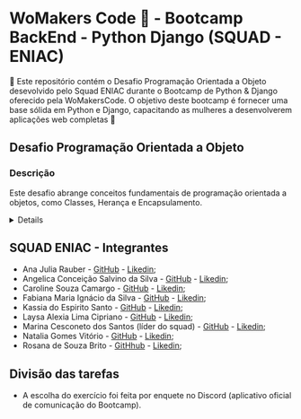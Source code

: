 # WoMakers Code 🦋 - Bootcamp BackEnd - Python Django (SQUAD - ENIAC)

🦋 Este repositório contém o Desafio Programação Orientada a Objeto desevolvido pelo Squad ENIAC durante o Bootcamp de Python & Django oferecido pela WoMakersCode. O objetivo deste bootcamp é fornecer uma base sólida em Python e Django, capacitando as mulheres a desenvolverem aplicações web completas 🦋


## Desafio Programação Orientada a Objeto

### Descrição

Este desafio abrange conceitos fundamentais de programação orientada a objetos, como Classes, Herança e Encapsulamento.

<details>
  
1️⃣ Gerenciamento de Biblioteca:
    Vamos criar um sistema orientado a objetos para representar um sistema de biblioteca seguindo os requisitos abaixo:

    1. Cada livro pode ter um ou mais autores.

    2. A biblioteca controla apenas o nome, o telefone e a nacionalidade
    de cada usuário.

    3. Cada livro tem um título, editora, uma lista de gêneros aos quais
    pertence e uma lista de exemplares disponíveis.

    4. Quando um exemplar é emprestado, ele é removido da lista de
    exemplares disponíveis.

    5. Alguns livros podem ter um número máximo de renovações
    permitidas.

    6. A biblioteca mantém um registro de todos os empréstimos
    realizados, incluindo detalhes como data de empréstimo, data de
    devolução e estado do exemplar (por exemplo, emprestado ou
    devolvido).

    Para modelar o sistema, utilize obrigatoriamente os conceitos de classe,
    herança, propriedade, encapsulamento e classe abstrata.

2️⃣ Gerenciamento de Mercado:
    Vamos criar um sistema orientado a objetos para representar um sistema de mercado seguindo os requisitos fornecidos:

    1. Cada produto pode ter um ou mais fornecedores.

    2. O mercado controla apenas o nome, o telefone e o endereço de
    cada cliente.

    3. Cada produto tem um nome, uma lista de categorias às quais
    pertence e uma quantidade disponível em estoque.

    4. Quando um produto é comprado, sua quantidade disponível em
    estoque é reduzida.

    5. O mercado mantém um registro de todas as transações
    realizadas, incluindo detalhes como data da compra, cliente
    envolvido e quantidade de produtos comprados.



</details>
  

## SQUAD ENIAC - Integrantes 

- Ana Julia Rauber - [GitHub](https://github.com/anajuliarauber) - [Likedin](https://www.linkedin.com/in/ana-julia-rauber/);
- Angelica Conceição Salvino da Silva - [GitHub](https://github.com/AngelicaSalvino) - [Likedin](https://www.linkedin.com/in/angelica-salvino/);
- Caroline Souza Camargo - [GitHub](https://github.com/Caroline-Camargo) - [Likedin](https://www.linkedin.com/in/caroline-souza-camargo-023b54164/);
- Fabiana Maria Ignácio da Silva - [GitHub](https://github.com/Ignacio-fabianamaria) - [Likedin](https://www.linkedin.com/in/fabianaignacio/);
- Kassia do Espirito Santo - [GitHub](https://github.com/KassiaES) - [Likedin](https://www.linkedin.com/in/kassia-es);
- Laysa Alexia Lima Cipriano - [GitHub](https://github.com/LayCipriano) - [Likedin](https://www.linkedin.com/in/lay-cipriano/);
- Marina Cesconeto dos Santos (líder do squad) - [GitHub](https://github.com/marina6coneto) - [Likedin](https://www.linkedin.com/in/marina-cesconeto-dos-santos-a17563216/);
- Natalia Gomes Vitório - [GitHub]() - [Likedin]();
- Rosana de Souza Brito - [GitHhub](https://github.com/RosanaBrito) - [Likedin](https://www.linkedin.com/in/rosanadesouzabrito/);

## Divisão das tarefas

- A escolha do exercício foi feita por enquete no Discord (aplicativo oficial de comunicação do Bootcamp).

